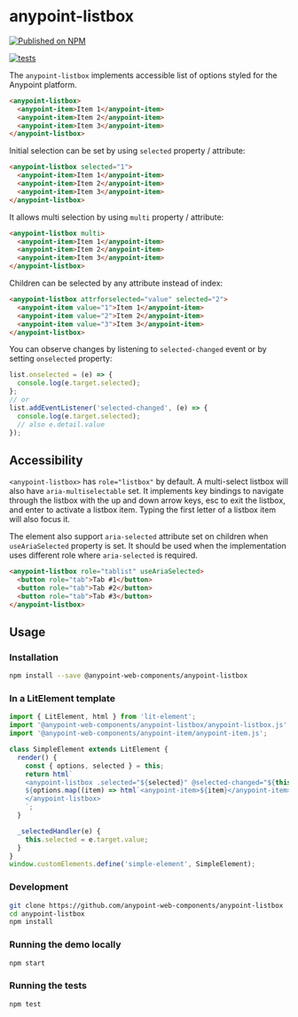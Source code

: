 # anypoint-listbox

[![Published on NPM](https://img.shields.io/npm/v/@anypoint-web-components/anypoint-listbox.svg)](https://www.npmjs.com/package/@anypoint-web-components/anypoint-listbox)

[![tests](https://github.com/anypoint-web-components/anypoint-listbox/actions/workflows/deployment.yml/badge.svg)](https://github.com/anypoint-web-components/anypoint-listbox/actions/workflows/deployment.yml)

The `anypoint-listbox` implements accessible list of options styled for the Anypoint platform.

```html
<anypoint-listbox>
  <anypoint-item>Item 1</anypoint-item>
  <anypoint-item>Item 2</anypoint-item>
  <anypoint-item>Item 3</anypoint-item>
</anypoint-listbox>
```

Initial selection can be set by using `selected` property / attribute:

```html
<anypoint-listbox selected="1">
  <anypoint-item>Item 1</anypoint-item>
  <anypoint-item>Item 2</anypoint-item>
  <anypoint-item>Item 3</anypoint-item>
</anypoint-listbox>
```

It allows multi selection by using `multi` property / attribute:

```html
<anypoint-listbox multi>
  <anypoint-item>Item 1</anypoint-item>
  <anypoint-item>Item 2</anypoint-item>
  <anypoint-item>Item 3</anypoint-item>
</anypoint-listbox>
```

Children can be selected by any attribute instead of index:

```html
<anypoint-listbox attrforselected="value" selected="2">
  <anypoint-item value="1">Item 1</anypoint-item>
  <anypoint-item value="2">Item 2</anypoint-item>
  <anypoint-item value="3">Item 3</anypoint-item>
</anypoint-listbox>
```

You can observe changes by listening to `selected-changed` event or by setting `onselected` property:

```javascript
list.onselected = (e) => {
  console.log(e.target.selected);
};
// or
list.addEventListener('selected-changed', (e) => {
  console.log(e.target.selected);
  // also e.detail.value
});
```

## Accessibility

`<anypoint-listbox>` has `role="listbox"` by default. A multi-select listbox will also have `aria-multiselectable` set.
It implements key bindings to navigate through the listbox with the up and down arrow keys, esc to exit the listbox, and enter to activate a listbox item.
Typing the first letter of a listbox item will also focus it.

The element also support `aria-selected` attribute set on children when `useAriaSelected` property is set. It should be used when the implementation uses different role where `aria-selected` is required.

```html
<anypoint-listbox role="tablist" useAriaSelected>
  <button role="tab">Tab #1</button>
  <button role="tab">Tab #2</button>
  <button role="tab">Tab #3</button>
</anypoint-listbox>
```

## Usage

### Installation

```sh
npm install --save @anypoint-web-components/anypoint-listbox
```

### In a LitElement template

```javascript
import { LitElement, html } from 'lit-element';
import '@anypoint-web-components/anypoint-listbox/anypoint-listbox.js';
import '@anypoint-web-components/anypoint-item/anypoint-item.js';

class SimpleElement extends LitElement {
  render() {
    const { options, selected } = this;
    return html`
    <anypoint-listbox .selected="${selected}" @selected-changed="${this._selectedHandler}">
    ${options.map((item) => html`<anypoint-item>${item}</anypoint-item>`)}
    </anypoint-listbox>
    `;
  }

  _selectedHandler(e) {
    this.selected = e.target.value;
  }
}
window.customElements.define('simple-element', SimpleElement);
```

### Development

```sh
git clone https://github.com/anypoint-web-components/anypoint-listbox
cd anypoint-listbox
npm install
```

### Running the demo locally

```sh
npm start
```

### Running the tests

```sh
npm test
```
